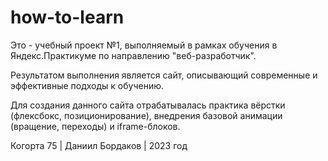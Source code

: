 # how-to-learn
Это - учебный проект №1, выполняемый в рамках обучения в Яндекс.Практикуме по направлению "веб-разработчик".

Результатом выполнения является сайт, описывающий современные и эффективные подходы к обучению.

Для создания данного сайта отрабатывалась практика вёрстки (флексбокс, позиционирование), внедрения базовой анимации (вращение, переходы) и iframe-блоков.

Когорта 75 | Даниил Бордаков | 2023 год
